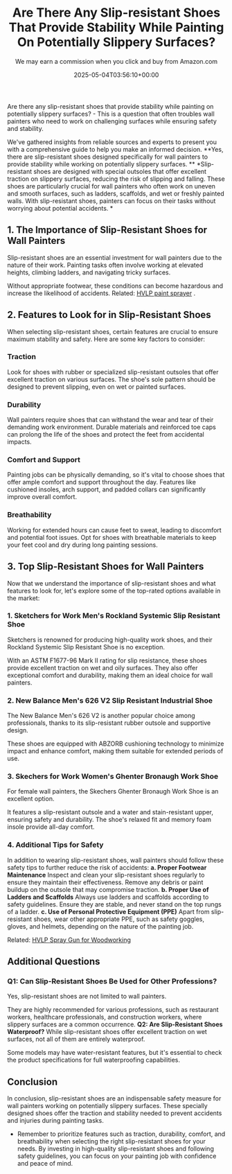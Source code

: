 ﻿---
author: We may earn a commission when you click and buy from Amazon.com
layout: post
title: Are There Any Slip-resistant Shoes That Provide Stability While Painting On
  Potentially Slippery Surfaces?
date: '2025-05-04T03:56:10+00:00'
categories:
- DIY Paintings
tags: []
slug: /are-there-any-slip-resistant-shoes-that-provide-stability-while-painting-on-potentially-slippery-surfaces/
lastmod: 2025-05-07T12:21:23+03:00
---

Are there any slip-resistant shoes that provide stability while painting on potentially slippery surfaces? - This is a question that often troubles wall painters who need to work on challenging surfaces while ensuring safety and stability.

We've gathered insights from reliable sources and experts to present you with a comprehensive guide to help you make an informed decision.
**Yes, there are slip-resistant shoes designed specifically for wall painters to provide stability while working on potentially slippery surfaces. **
*Slip-resistant shoes are designed with special outsoles that offer excellent traction on slippery surfaces, reducing the risk of slipping and falling. These shoes are particularly crucial for wall painters who often work on uneven and smooth surfaces, such as ladders, scaffolds, and wet or freshly painted walls. With slip-resistant shoes, painters can focus on their tasks without worrying about potential accidents. *
## **1. The Importance of Slip-Resistant Shoes for Wall Painters**
Slip-resistant shoes are an essential investment for wall painters due to the nature of their work. Painting tasks often involve working at elevated heights, climbing ladders, and navigating tricky surfaces.

Without appropriate footwear, these conditions can become hazardous and increase the likelihood of accidents. Related:
[HVLP paint sprayer](https://pestpolicy.com/best-hvlp-paint-sprayer-for-latex-paint/)
.
## **2. Features to Look for in Slip-Resistant Shoes**
When selecting slip-resistant shoes, certain features are crucial to ensure maximum stability and safety. Here are some key factors to consider:
### **Traction**
Look for shoes with rubber or specialized slip-resistant outsoles that offer excellent traction on various surfaces. The shoe's sole pattern should be designed to prevent slipping, even on wet or painted surfaces.
### **Durability**
Wall painters require shoes that can withstand the wear and tear of their demanding work environment. Durable materials and reinforced toe caps can prolong the life of the shoes and protect the feet from accidental impacts.
### **Comfort and Support**
Painting jobs can be physically demanding, so it's vital to choose shoes that offer ample comfort and support throughout the day. Features like cushioned insoles, arch support, and padded collars can significantly improve overall comfort.
### **Breathability**
Working for extended hours can cause feet to sweat, leading to discomfort and potential foot issues. Opt for shoes with breathable materials to keep your feet cool and dry during long painting sessions.
## **3. Top Slip-Resistant Shoes for Wall Painters**
Now that we understand the importance of slip-resistant shoes and what features to look for, let's explore some of the top-rated options available in the market:
### **1. Sketchers for Work Men's Rockland Systemic Slip Resistant Shoe**
Sketchers is renowned for producing high-quality work shoes, and their Rockland Systemic Slip Resistant Shoe is no exception.

With an ASTM F1677-96 Mark II rating for slip resistance, these shoes provide excellent traction on wet and oily surfaces. They also offer exceptional comfort and durability, making them an ideal choice for wall painters.
### **2. New Balance Men's 626 V2 Slip Resistant Industrial Shoe**
The New Balance Men's 626 V2 is another popular choice among professionals, thanks to its slip-resistant rubber outsole and supportive design.

These shoes are equipped with ABZORB cushioning technology to minimize impact and enhance comfort, making them suitable for extended periods of use.
### **3. Skechers for Work Women's Ghenter Bronaugh Work Shoe**
For female wall painters, the Skechers Ghenter Bronaugh Work Shoe is an excellent option.

It features a slip-resistant outsole and a water and stain-resistant upper, ensuring safety and durability. The shoe's relaxed fit and memory foam insole provide all-day comfort.
### **4. Additional Tips for Safety**
In addition to wearing slip-resistant shoes, wall painters should follow these safety tips to further reduce the risk of accidents:
**a. Proper Footwear Maintenance**
Inspect and clean your slip-resistant shoes regularly to ensure they maintain their effectiveness. Remove any debris or paint buildup on the outsole that may compromise traction.
**b. Proper Use of Ladders and Scaffolds**
Always use ladders and scaffolds according to safety guidelines. Ensure they are stable, and never stand on the top rungs of a ladder.
**c. Use of Personal Protective Equipment (PPE)**
Apart from slip-resistant shoes, wear other appropriate PPE, such as safety goggles, gloves, and helmets, depending on the nature of the painting job.

Related:
[HVLP Spray Gun for Woodworking](https://pestpolicy.com/best-hvlp-spray-gun-for-woodworking/)
## **Additional Questions**
### **Q1: Can Slip-Resistant Shoes Be Used for Other Professions?**
Yes, slip-resistant shoes are not limited to wall painters.

They are highly recommended for various professions, such as restaurant workers, healthcare professionals, and construction workers, where slippery surfaces are a common occurrence.
**Q2: Are Slip-Resistant Shoes Waterproof?**
While slip-resistant shoes offer excellent traction on wet surfaces, not all of them are entirely waterproof.

Some models may have water-resistant features, but it's essential to check the product specifications for full waterproofing capabilities.
## **Conclusion**
In conclusion, slip-resistant shoes are an indispensable safety measure for wall painters working on potentially slippery surfaces. These specially designed shoes offer the traction and stability needed to prevent accidents and injuries during painting tasks.
- Remember to prioritize features such as traction, durability, comfort, and breathability when selecting the right slip-resistant shoes for your needs.
By investing in high-quality slip-resistant shoes and following safety guidelines, you can focus on your painting job with confidence and peace of mind.